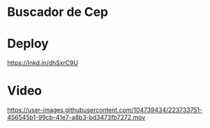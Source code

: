 #                Buscador de Cep


# Deploy
https://lnkd.in/dhSxrC9U

# Video
https://user-images.githubusercontent.com/104739434/223733751-456545b1-99cb-41e7-a8b3-bd3473fb7272.mov

